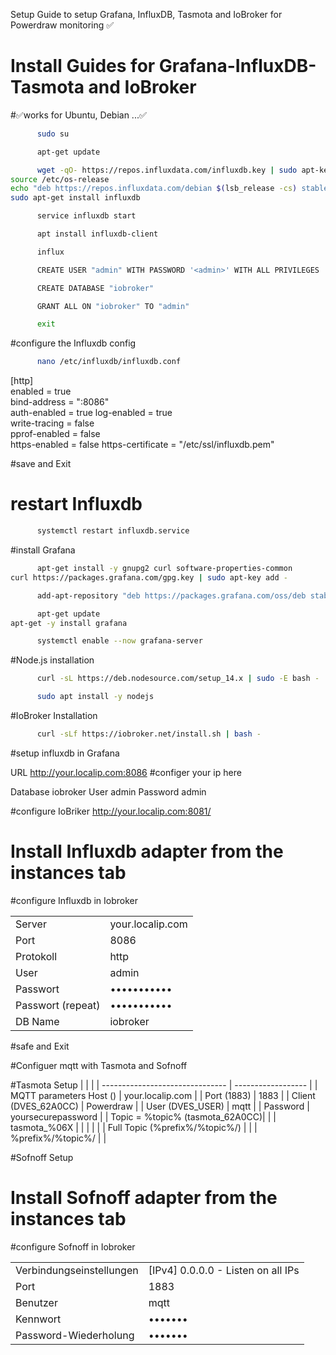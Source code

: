 
Setup Guide to setup Grafana, InfluxDB, Tasmota and IoBroker for Powerdraw monitoring
✅
# Install Guides for Grafana-InfluxDB-Tasmota and IoBroker



 #✅works for Ubuntu, Debian ...✅
 
```bash
      sudo su
```

```bash
      apt-get update
```

```bash
      wget -qO- https://repos.influxdata.com/influxdb.key | sudo apt-key add -
source /etc/os-release
echo "deb https://repos.influxdata.com/debian $(lsb_release -cs) stable" | sudo tee /etc/apt/sources.list.d/influxdb.list
sudo apt-get install influxdb
```

```bash
      service influxdb start
```

```bash
      apt install influxdb-client
```

```bash
      influx
```

```bash
      CREATE USER "admin" WITH PASSWORD '<admin>' WITH ALL PRIVILEGES
```

```bash
      CREATE DATABASE "iobroker"
```

```bash
      GRANT ALL ON "iobroker" TO "admin"
```

```bash
      exit
```


#configure the Influxdb config

```bash
      nano /etc/influxdb/influxdb.conf
```

[http]  
 enabled = true  
 bind-address = ":8086"  
 auth-enabled = true
 log-enabled = true  
 write-tracing = false  
 pprof-enabled = false  
 https-enabled = false
 https-certificate = "/etc/ssl/influxdb.pem"  

 #save and Exit

 # restart Influxdb
 
```bash
      systemctl restart influxdb.service
``` 



#install Grafana

```bash
      apt-get install -y gnupg2 curl software-properties-common
curl https://packages.grafana.com/gpg.key | sudo apt-key add -
``` 

```bash
      add-apt-repository "deb https://packages.grafana.com/oss/deb stable main"
``` 

```bash
      apt-get update
apt-get -y install grafana
``` 

```bash
      systemctl enable --now grafana-server
``` 




#Node.js installation

```bash
      curl -sL https://deb.nodesource.com/setup_14.x | sudo -E bash -
```

```bash
      sudo apt install -y nodejs
```


#IoBroker Installation

```bash
      curl -sLf https://iobroker.net/install.sh | bash -
```



#setup influxdb in Grafana 

URL http://your.localip.com:8086 #configer your ip here

Database iobroker
User admin
Password admin


#configure IoBriker
http://your.localip.com:8081/

# Install Influxdb adapter from the instances tab
#configure Influxdb in Iobroker

 |                    |                    |
| ----------------   | ------------------ |
| Server             | your.localip.com   |
| Port               | 8086               |
| Protokoll          | http               |
| User               | admin              |
| Passwort           | •••••••••••        |
| Passwort (repeat)  | •••••••••••        |
| DB Name            | iobroker           |


#safe and Exit

#Configuer mqtt with Tasmota and Sofnoff

#Tasmota Setup
 |                                 |                    |
| ------------------------------- | ------------------ |
| MQTT parameters Host ()         | your.localip.com   |
| Port (1883)                     | 1883               |
| Client (DVES_62A0CC)            | Powerdraw          |
| User (DVES_USER)                | mqtt               |
| Password                        | yoursecurepassword |
| Topic = %topic% (tasmota_62A0CC)|                    |
| tasmota_%06X                    |                    |
|                                 |                    |
| Full Topic (%prefix%/%topic%/)  |                    |
| %prefix%/%topic%/               |                    |



#Sofnoff Setup 

# Install Sofnoff adapter from the instances tab
#configure Sofnoff in Iobroker


 |                                 |                                      |
| ------------------------------- | ------------------------------------ |
| Verbindungseinstellungen        | [IPv4] 0.0.0.0 - Listen on all IPs   |
| Port                            | 1883                                 |
| Benutzer                        | mqtt                                 |
| Kennwort                        | •••••••                              |
| Password-Wiederholung           | •••••••                              |

 


